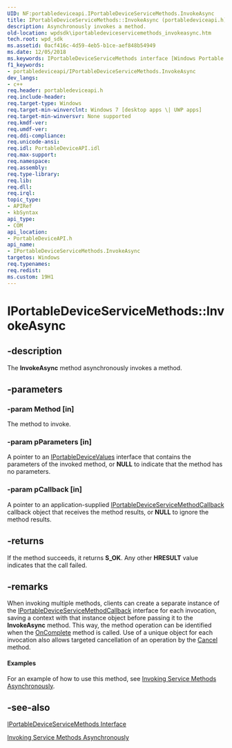 ```yaml
---
UID: NF:portabledeviceapi.IPortableDeviceServiceMethods.InvokeAsync
title: IPortableDeviceServiceMethods::InvokeAsync (portabledeviceapi.h)
description: Asynchronously invokes a method.
old-location: wpdsdk\iportabledeviceservicemethods_invokeasync.htm
tech.root: wpd_sdk
ms.assetid: 0acf416c-4d59-4eb5-b1ce-aef848b54949
ms.date: 12/05/2018
ms.keywords: IPortableDeviceServiceMethods interface [Windows Portable Devices SDK],InvokeAsync method, IPortableDeviceServiceMethods.InvokeAsync, IPortableDeviceServiceMethods::InvokeAsync, InvokeAsync, InvokeAsync method [Windows Portable Devices SDK], InvokeAsync method [Windows Portable Devices SDK],IPortableDeviceServiceMethods interface, portabledeviceapi/IPortableDeviceServiceMethods::InvokeAsync, wpdsdk.iportabledeviceservicemethods_invokeasync
f1_keywords:
- portabledeviceapi/IPortableDeviceServiceMethods.InvokeAsync
dev_langs:
- c++
req.header: portabledeviceapi.h
req.include-header: 
req.target-type: Windows
req.target-min-winverclnt: Windows 7 [desktop apps \| UWP apps]
req.target-min-winversvr: None supported
req.kmdf-ver: 
req.umdf-ver: 
req.ddi-compliance: 
req.unicode-ansi: 
req.idl: PortableDeviceAPI.idl
req.max-support: 
req.namespace: 
req.assembly: 
req.type-library: 
req.lib: 
req.dll: 
req.irql: 
topic_type:
- APIRef
- kbSyntax
api_type:
- COM
api_location:
- PortableDeviceAPI.h
api_name:
- IPortableDeviceServiceMethods.InvokeAsync
targetos: Windows
req.typenames: 
req.redist: 
ms.custom: 19H1
---
```


# IPortableDeviceServiceMethods::InvokeAsync


## -description


The <b>InvokeAsync</b> method asynchronously invokes a method.


## -parameters




### -param Method [in]

The method to invoke.


### -param pParameters [in]

A pointer to an <a href="https://docs.microsoft.com/windows/desktop/wpd_sdk/iportabledevicevalues">IPortableDeviceValues</a> interface that contains the parameters of the invoked method, or <b>NULL</b> to indicate that the method has no parameters.


### -param pCallback [in]

A pointer to an application-supplied <a href="https://docs.microsoft.com/windows/desktop/api/portabledeviceapi/nn-portabledeviceapi-iportabledeviceservicemethodcallback">IPortableDeviceServiceMethodCallback</a> callback object that  receives the method results, or <b>NULL</b> to ignore the method results.


## -returns



If the method succeeds, it returns <b>S_OK</b>. Any other <b>HRESULT</b> value indicates that the call failed. 
          




## -remarks



When invoking multiple methods, clients can create a separate instance of the <a href="https://docs.microsoft.com/windows/desktop/api/portabledeviceapi/nn-portabledeviceapi-iportabledeviceservicemethodcallback">IPortableDeviceServiceMethodCallback</a> interface for each invocation, saving a context with that instance object before passing it to the <b>InvokeAsync</b> method. This way, the method operation can be identified when the <a href="https://docs.microsoft.com/windows/desktop/api/portabledeviceapi/nf-portabledeviceapi-iportabledeviceservicemethodcallback-oncomplete">OnComplete</a>  method is called. Use of a unique object for each invocation also allows targeted cancellation of an operation by the <a href="https://docs.microsoft.com/windows/desktop/api/portabledeviceapi/nf-portabledeviceapi-iportabledeviceservicemethods-cancel">Cancel</a> method.
  


#### Examples

For an example of how to use this method, see <a href="https://docs.microsoft.com/windows/desktop/wpd_sdk/invoking-methods-asynchronously">Invoking Service Methods Asynchronously</a>.

<div class="code"></div>



## -see-also




<a href="https://docs.microsoft.com/windows/desktop/api/portabledeviceapi/nn-portabledeviceapi-iportabledeviceservicemethods">IPortableDeviceServiceMethods Interface</a>



<a href="https://docs.microsoft.com/windows/desktop/wpd_sdk/invoking-methods-asynchronously">Invoking Service Methods Asynchronously</a>
 

 

